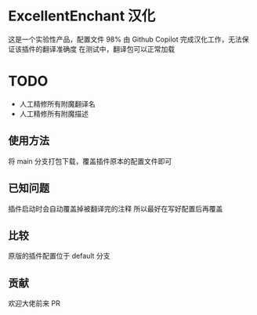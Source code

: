 # ExcellentEnchant 汉化

这是一个实验性产品，配置文件 98% 由 Github Copilot 完成汉化工作，无法保证该插件的翻译准确度
在测试中，翻译包可以正常加载

# TODO

 - 人工精修所有附魔翻译名
 - 人工精修所有附魔描述

## 使用方法

将 main 分支打包下载，覆盖插件原本的配置文件即可

## 已知问题

插件启动时会自动覆盖掉被翻译完的注释
所以最好在写好配置后再覆盖

## 比较

原版的插件配置位于 default 分支

## 贡献

欢迎大佬前来 PR
